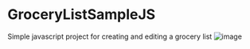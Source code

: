 # GroceryListSampleJS
Simple javascript project for creating and editing a grocery list
![image](https://user-images.githubusercontent.com/39068928/216409644-7bfe08d1-238d-4f62-b10a-5ad38544046a.png)
